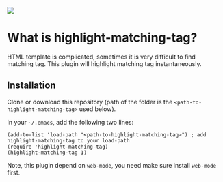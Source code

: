 <img src="./screenshot/highlight-matching-tag.gif">

# What is highlight-matching-tag?
HTML template is complicated, sometimes it is very difficult to find matching tag.
This plugin will highlight matching tag instantaneously.

## Installation
Clone or download this repository (path of the folder is the `<path-to-highlight-matching-tag>` used below).

In your `~/.emacs`, add the following two lines:
```Elisp
(add-to-list 'load-path "<path-to-highlight-matching-tag>") ; add highlight-matching-tag to your load-path
(require 'highlight-matching-tag)
(highlight-matching-tag 1)
```

Note, this plugin depend on ```web-mode```, you need make sure install ```web-mode``` first.
